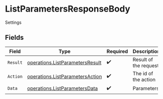 # ListParametersResponseBody

Settings


## Fields

| Field                                                                              | Type                                                                               | Required                                                                           | Description                                                                        |
| ---------------------------------------------------------------------------------- | ---------------------------------------------------------------------------------- | ---------------------------------------------------------------------------------- | ---------------------------------------------------------------------------------- |
| `Result`                                                                           | [operations.ListParametersResult](../../models/operations/listparametersresult.md) | :heavy_check_mark:                                                                 | Result of the request                                                              |
| `Action`                                                                           | [operations.ListParametersAction](../../models/operations/listparametersaction.md) | :heavy_check_mark:                                                                 | The id of the action                                                               |
| `Data`                                                                             | [operations.ListParametersData](../../models/operations/listparametersdata.md)     | :heavy_check_mark:                                                                 | Parameters                                                                         |
